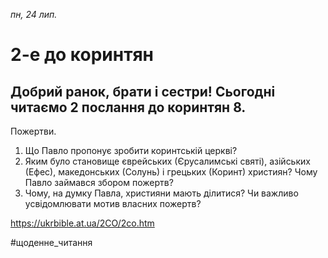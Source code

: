 
_пн, 24 лип._

# 2-е до коринтян

## Добрий ранок, брати і сестри! Сьогодні читаємо 2 послання до коринтян 8.
Пожертви.
1. Що Павло пропонує зробити коринтській церкві?
2. Яким було становище єврейських (Єрусалимські святі), азійських (Ефес), македонських (Солунь) і грецьких (Коринт) християн? Чому Павло займався збором пожертв?
3. Чому, на думку Павла, християни мають ділитися? Чи важливо усвідомлювати мотив власних пожертв?

https://ukrbible.at.ua/2CO/2co.htm

#щоденне_читання
